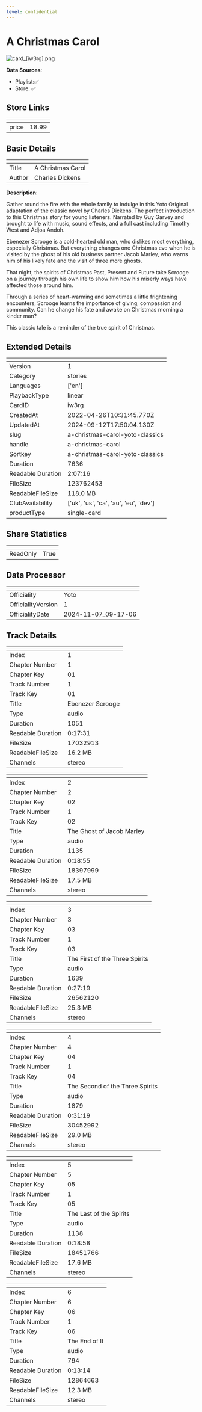 ```yaml
---
level: confidential
---
```

# A Christmas Carol 

![card_[iw3rg].png](../../img/cards/card_[iw3rg].png)

**Data Sources**: 

- Playlist:✅
- Store: ✅


## Store Links

| <!-- --> | <!-- --> |
| - | - |
| price | 18.99 |


## Basic Details

| <!-- --> | <!-- --> |
| - | - |
| Title | A Christmas Carol  |
| Author | Charles Dickens |

**Description**:

Gather round the fire with the whole family to indulge in this Yoto Original adaptation of the classic novel by Charles Dickens. The perfect introduction to this Christmas story for young listeners. Narrated by Guy Garvey and brought to life with music, sound effects, and a full cast including Timothy West and Adjoa Andoh. 

Ebenezer Scrooge is a cold-hearted old man, who dislikes most everything, especially Christmas. But everything changes one Christmas eve when he is visited by the ghost of his old business partner Jacob Marley, who warns him of his likely fate and the visit of three more ghosts. 

That night, the spirits of Christmas Past, Present and Future take Scrooge on a journey through his own life to show him how his miserly ways have affected those around him. 

Through a series of heart-warming and sometimes a little frightening encounters, Scrooge learns the importance of giving, compassion and community. Can he change his fate and awake on Christmas morning a kinder man? 

This classic tale is a reminder of the true spirit of Christmas. 



## Extended Details

| <!-- --> | <!-- --> |
| - | - |
| Version | 1 |
| Category | stories |
| Languages | ['en'] |
| PlaybackType | linear |
| CardID | iw3rg |
| CreatedAt | 2022-04-26T10:31:45.770Z |
| UpdatedAt | 2024-09-12T17:50:04.130Z |
| slug | a-christmas-carol-yoto-classics |
| handle | a-christmas-carol |
| Sortkey | a-christmas-carol-yoto-classics |
| Duration | 7636 |
| Readable Duration | 2:07:16 |
| FileSize | 123762453 |
| ReadableFileSize | 118.0 MB |
| ClubAvailability | ['uk', 'us', 'ca', 'au', 'eu', 'dev'] |
| productType | single-card |


## Share Statistics

| <!-- --> | <!-- --> |
| - | - |
| ReadOnly | True |


## Data Processor

| <!-- --> | <!-- --> |
| - | - |
| Officiality | Yoto
| OfficialityVersion | 1
| OfficialityDate | 2024-11-07_09-17-06


## Track Details

| <!-- --> | <!-- --> |
| - | - |
| Index | 1 |
| Chapter Number | 1 |
| Chapter Key | 01 |
| Track Number | 1 |
| Track Key | 01 |
| Title | Ebenezer Scrooge |
| Type | audio |
| Duration | 1051 |
| Readable Duration | 0:17:31 |
| FileSize | 17032913 |
| ReadableFileSize | 16.2 MB |
| Channels | stereo |

| <!-- --> | <!-- --> |
| - | - |
| Index | 2 |
| Chapter Number | 2 |
| Chapter Key | 02 |
| Track Number | 1 |
| Track Key | 02 |
| Title | The Ghost of Jacob Marley |
| Type | audio |
| Duration | 1135 |
| Readable Duration | 0:18:55 |
| FileSize | 18397999 |
| ReadableFileSize | 17.5 MB |
| Channels | stereo |

| <!-- --> | <!-- --> |
| - | - |
| Index | 3 |
| Chapter Number | 3 |
| Chapter Key | 03 |
| Track Number | 1 |
| Track Key | 03 |
| Title | The First of the Three Spirits |
| Type | audio |
| Duration | 1639 |
| Readable Duration | 0:27:19 |
| FileSize | 26562120 |
| ReadableFileSize | 25.3 MB |
| Channels | stereo |

| <!-- --> | <!-- --> |
| - | - |
| Index | 4 |
| Chapter Number | 4 |
| Chapter Key | 04 |
| Track Number | 1 |
| Track Key | 04 |
| Title | The Second of the Three Spirits |
| Type | audio |
| Duration | 1879 |
| Readable Duration | 0:31:19 |
| FileSize | 30452992 |
| ReadableFileSize | 29.0 MB |
| Channels | stereo |

| <!-- --> | <!-- --> |
| - | - |
| Index | 5 |
| Chapter Number | 5 |
| Chapter Key | 05 |
| Track Number | 1 |
| Track Key | 05 |
| Title | The Last of the Spirits |
| Type | audio |
| Duration | 1138 |
| Readable Duration | 0:18:58 |
| FileSize | 18451766 |
| ReadableFileSize | 17.6 MB |
| Channels | stereo |

| <!-- --> | <!-- --> |
| - | - |
| Index | 6 |
| Chapter Number | 6 |
| Chapter Key | 06 |
| Track Number | 1 |
| Track Key | 06 |
| Title | The End of It |
| Type | audio |
| Duration | 794 |
| Readable Duration | 0:13:14 |
| FileSize | 12864663 |
| ReadableFileSize | 12.3 MB |
| Channels | stereo |

